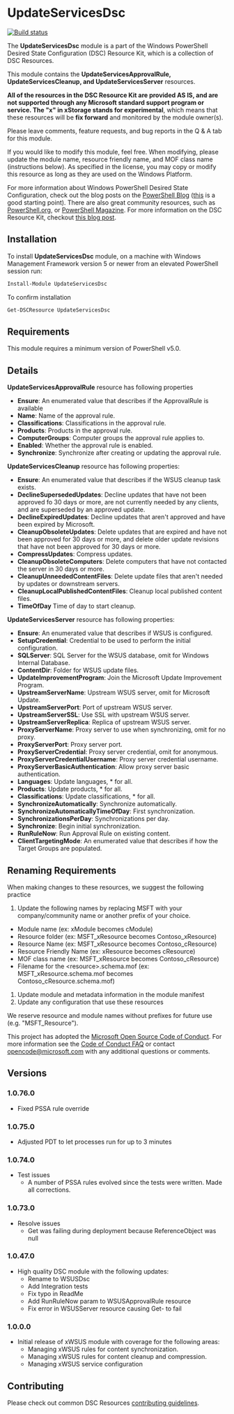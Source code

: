 # UpdateServicesDsc

[![Build status](https://ci.appveyor.com/api/projects/status/wncsr23e1fqbv4nt?svg=true)](https://ci.appveyor.com/project/mgreenegit/UpdateServicesDsc)

The **UpdateServicesDsc** module is a part of the Windows PowerShell Desired State Configuration (DSC) Resource Kit, which is a collection of DSC Resources.

This module contains the **UpdateServicesApprovalRule, UpdateServicesCleanup, and UpdateServicesServer** resources.

**All of the resources in the DSC Resource Kit are provided AS IS, and are not supported through any Microsoft standard support program or service. The "x" in xStorage stands for experimental**, which means that these resources will be **fix forward** and monitored by the module owner(s).

Please leave comments, feature requests, and bug reports in the Q & A tab for this module.

If you would like to modify this module, feel free.
When modifying, please update the module name, resource friendly name, and MOF class name (instructions below).
As specified in the license, you may copy or modify this resource as long as they are used on the Windows Platform.

For more information about Windows PowerShell Desired State Configuration, check out the blog posts on the [PowerShell Blog](http://blogs.msdn.com/b/powershell/) ([this](http://blogs.msdn.com/b/powershell/archive/2013/11/01/configuration-in-a-devops-world-windows-powershell-desired-state-configuration.aspx) is a good starting point).
There are also great community resources, such as [PowerShell.org](http://powershell.org/wp/tag/dsc/), or [PowerShell Magazine](http://www.powershellmagazine.com/tag/dsc/).
For more information on the DSC Resource Kit, checkout [this blog post](http://go.microsoft.com/fwlink/?LinkID=389546).

## Installation

To install **UpdateServicesDsc** module, on a machine with Windows Management Framework version 5 or newer from an elevated PowerShell session run:

```PowerShell
Install-Module UpdateServicesDsc
```

To confirm installation

```PowerShell
Get-DSCResource UpdateServicesDsc
```

## Requirements

This module requires a minimum version of PowerShell v5.0.

## Details

**UpdateServicesApprovalRule** resource has following properties

- **Ensure**: An enumerated value that describes if the ApprovalRule is available
- **Name**: Name of the approval rule.
- **Classifications**: Classifications in the approval rule.
- **Products**: Products in the approval rule.
- **ComputerGroups**: Computer groups the approval rule applies to.
- **Enabled**: Whether the approval rule is enabled.
- **Synchronize**: Synchronize after creating or updating the approval rule.

**UpdateServicesCleanup** resource has following properties:

- **Ensure**: An enumerated value that describes if the WSUS cleanup task exists.
- **DeclineSupersededUpdates**: Decline updates that have not been approved fo 30 days or more, are not currently needed by any clients, and are superseded by an approved update.
- **DeclineExpiredUpdates**: Decline updates that aren't approved and have been expired by Microsoft.
- **CleanupObsoleteUpdates**: Delete updates that are expired and have not been approved for 30 days or more, and delete older update revisions that have not been approved for 30 days or more.
- **CompressUpdates**: Compress updates.
- **CleanupObsoleteComputers**: Delete computers that have not contacted the server in 30 days or more.
- **CleanupUnneededContentFiles**: Delete update files that aren't needed by updates or downstream servers.
- **CleanupLocalPublishedContentFiles**: Cleanup local published content files.
- **TimeOfDay** Time of day to start cleanup.

**UpdateServicesServer** resource has following properties:

- **Ensure**: An enumerated value that describes if WSUS is configured.
- **SetupCredential**: Credential to be used to perform the initial configuration.
- **SQLServer**: SQL Server for the WSUS database, omit for Windows Internal Database.
- **ContentDir**: Folder for WSUS update files.
- **UpdateImprovementProgram**: Join the Microsoft Update Improvement Program.
- **UpstreamServerName**: Upstream WSUS server, omit for Microsoft Update.
- **UpstreamServerPort**: Port of upstream WSUS server.
- **UpstreamServerSSL**: Use SSL with upstream WSUS server.
- **UpstreamServerReplica**: Replica of upstream WSUS server.
- **ProxyServerName**: Proxy server to use when synchronizing, omit for no proxy.
- **ProxyServerPort**: Proxy server port.
- **ProxyServerCredential**: Proxy server credential, omit for anonymous.
- **ProxyServerCredentialUsername**: Proxy server credential username.
- **ProxyServerBasicAuthentication**: Allow proxy server basic authentication.
- **Languages**: Update languages, * for all.
- **Products**: Update products, * for all.
- **Classifications**: Update classifications, * for all.
- **SynchronizeAutomatically**: Synchronize automatically.
- **SynchronizeAutomaticallyTimeOfDay**: First synchronization.
- **SynchronizationsPerDay**: Synchronizations per day.
- **Synchronize**: Begin initial synchronization.
- **RunRuleNow**: Run Approval Rule on existing content.
- **ClientTargetingMode**: An enumerated value that describes if how the Target Groups are populated.

## Renaming Requirements

When making changes to these resources, we suggest the following practice

1. Update the following names by replacing MSFT with your company/community name or another prefix of your choice.

- Module name (ex: xModule becomes cModule)
- Resource folder (ex: MSFT\_xResource becomes Contoso\_xResource)
- Resource Name (ex: MSFT\_xResource becomes Contoso\_cResource)
- Resource Friendly Name (ex: xResource becomes cResource)
- MOF class name (ex: MSFT\_xResource becomes Contoso\_cResource)
- Filename for the <resource\>.schema.mof (ex: MSFT\_xResource.schema.mof becomes Contoso\_cResource.schema.mof)

1. Update module and metadata information in the module manifest
1. Update any configuration that use these resources

We reserve resource and module names without prefixes for future use (e.g. "MSFT_Resource").

This project has adopted the [Microsoft Open Source Code of Conduct](https://opensource.microsoft.com/codeofconduct/).
For more information see the [Code of Conduct FAQ](https://opensource.microsoft.com/codeofconduct/faq/) or contact [opencode@microsoft.com](mailto:opencode@microsoft.com) with any additional questions or comments.

## Versions

### 1.0.76.0

- Fixed PSSA rule override

### 1.0.75.0

- Adjusted PDT to let processes run for up to 3 minutes

### 1.0.74.0

- Test issues
  - A number of PSSA rules evolved since the tests were written. Made all corrections.

### 1.0.73.0

- Resolve issues
  - Get was failing during deployment because ReferenceObject was null

### 1.0.47.0

- High quality DSC module with the following updates:
  - Rename to WSUSDsc
  - Add Integration tests
  - Fix typo in ReadMe
  - Add RunRuleNow param to WSUSApprovalRule resource
  - Fix error in WSUSServer resource causing Get- to fail

### 1.0.0.0

- Initial release of xWSUS module with coverage for the following areas:
  - Managing xWSUS rules for content synchronization.
  - Managing xWSUS rules for content cleanup and compression.
  - Managing xWSUS service configuration

## Contributing

Please check out common DSC Resources [contributing guidelines](https://github.com/PowerShell/DscResource.Kit/blob/master/CONTRIBUTING.md).
